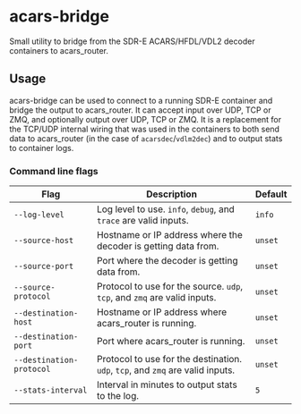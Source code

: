 # acars-bridge

Small utility to bridge from the SDR-E ACARS/HFDL/VDL2 decoder containers to acars_router.

## Usage

acars-bridge can be used to connect to a running SDR-E container and bridge the output to acars_router. It can accept input over UDP, TCP or ZMQ, and optionally output over UDP, TCP or ZMQ. It is a replacement for the TCP/UDP internal wiring that was used in the containers to both send data to acars_router (in the case of `acarsdec`/`vdlm2dec`) and to output stats to container logs.

### Command line flags

| Flag                     | Description                                                                    | Default |
| ------------------------ | ------------------------------------------------------------------------------ | ------- |
| `--log-level`            | Log level to use. `info`, `debug`, and `trace` are valid inputs.               | `info`  |
| `--source-host`          | Hostname or IP address where the decoder is getting data from.                 | `unset` |
| `--source-port`          | Port where the decoder is getting data from.                                   | `unset` |
| `--source-protocol`      | Protocol to use for the source. `udp`, `tcp`, and `zmq` are valid inputs.      | `unset` |
| `--destination-host`     | Hostname or IP address where acars_router is running.                          | `unset` |
| `--destination-port`     | Port where acars_router is running.                                            | `unset` |
| `--destination-protocol` | Protocol to use for the destination. `udp`, `tcp`, and `zmq` are valid inputs. | `unset` |
| `--stats-interval`       | Interval in minutes to output stats to the log.                                | `5`     |
